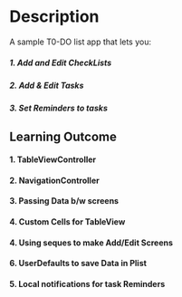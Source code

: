 # Description

A sample T0-DO list app that lets you: 

##### 1. Add and Edit CheckLists
##### 2. Add & Edit Tasks 
##### 3. Set Reminders to tasks


## Learning Outcome

#### 1. TableViewController
#### 2. NavigationController
#### 3. Passing Data b/w screens 
#### 4. Custom Cells for TableView
#### 4. Using seques to make Add/Edit Screens
#### 6. UserDefaults to save Data in Plist
#### 5. Local notifications for task Reminders
